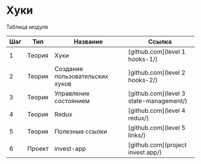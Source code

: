 # Хуки

Таблица модуля

| Шаг | Тип    | Название                        | Ссылка                            |
| --- | ------ | ------------------------------- | --------------------------------- |
| 1   | Теория | Хуки                            | [github.com](level 1 hooks-1/)          |
| 2   | Теория | Создание пользовательских хуков | [github.com](level 2 hooks-2/)          |
| 3   | Теория | Управление состоянием           | [github.com](level 3 state-management/) |
| 4   | Теория | Redux                           | [github.com](level 4 redux/)            |
| 5   | Теория | Полезные ссылки                 | [github.com](level 5 links/)            |
| 6   | Проект | invest-app                      | [github.com](project invest app/)          |
